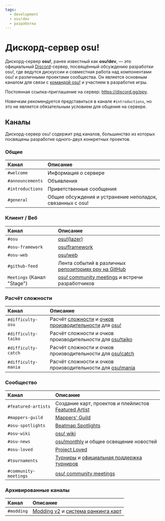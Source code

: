 ```yaml
---
tags:
  - development
  - osu!dev
  - разработка
---
```


# Дискорд-сервер osu!

Дискорд-сервер **osu!**, ранее известный как **osu!dev**, — это официальный [Discord](https://discord.com/)-сервер, посвящённый обсуждению разработки osu!, где ведутся дискуссии и совместная работа над компонентами osu! и различными проектами сообщества. Он является основным каналом для связи с [командой osu!](/wiki/People/osu!_team) и участием в разработке игры.

Постоянная ссылка-приглашение на сервер: <https://discord.gg/ppy>.

Новичкам рекомендуется представиться в канале `#introductions`, но это не является обязательным условием для общения на сервере.

## Каналы

Дискорд-сервер osu! содержит ряд каналов, большинство из которых посвящены разработке одного-двух конкретных проектов.

### Общие

| Канал | Описание |
| :-- | :-- |
| `#welcome` | Информация о сервере |
| `#announcements` | Объявления |
| `#introductions` | Приветственные сообщения |
| `#general` | Общие обсуждения и устранение неполадок, связанных с osu! |

### Клиент / Веб

| Канал | Описание |
| :-- | :-- |
| `#osu` | [osu!(lazer)](/wiki/Client/Release_stream/Lazer) |
| `#osu-framework` | [osu!framework](https://github.com/ppy/osu-framework) |
| `#osu-web` | [osu!web](https://github.com/ppy/osu-web) |
| `#github-feed` | Лента событий в различных [репозиториях ppy на GitHub](https://github.com/ppy) |
| `Meetings` (Канал "Stage") | [osu! community meetings](/wiki/Community/osu!_community_meetings) и встречи разработчиков |

### Расчёт сложности

| Канал | Описание |
| :-- | :-- |
| `#difficulty-osu` | Расчёт [сложности](/wiki/Beatmap/Star_rating) и [очков производительности](/wiki/Performance_points) для [osu!](/wiki/Game_mode/osu!) |
| `#difficulty-taiko` | Расчёт сложности и очков производительности для [osu!taiko](/wiki/Game_mode/osu!taiko) |
| `#difficulty-catch` | Расчёт сложности и очков производительности для [osu!catch](/wiki/Game_mode/osu!catch) |
| `#difficulty-mania` | Расчёт сложности и очков производительности для [osu!mania](/wiki/Game_mode/osu!mania) |

### Сообщество

| Канал | Описание |
| :-- | :-- |
| `#featured-artists` | Создание карт, проектов и плейлистов [Featured Artist](/wiki/People/Featured_Artists) |
| `#mappers-guild` | [Mappers' Guild](/wiki/Community/Mappers_Guild) |
| `#osu-spotlights` | [Beatmap Spotlights](/wiki/Beatmap_Spotlights) |
| `#osu-wiki` | [osu! wiki](/wiki/osu!_wiki) |
| `#osu-news` | [osu!monthly](/wiki/Community/osu!monthly) и общее освещение новостей |
| `#osu-loved` | [Project Loved](/wiki/Community/Project_Loved) |
| `#tournaments` | [Турниры](/wiki/Tournaments) и [официальная поддержка турниров](/wiki/Tournaments/Official_support) |
| `#community-meetings` | [osu! community meetings](/wiki/Community/osu!_community_meetings) |

### Архивированные каналы

| Канал | Описание |
| :-- | :-- |
| `#modding` | [Modding v2](/wiki/Beatmap_discussion) и [система ранкинга карт](/wiki/Beatmap_ranking_procedure) |
